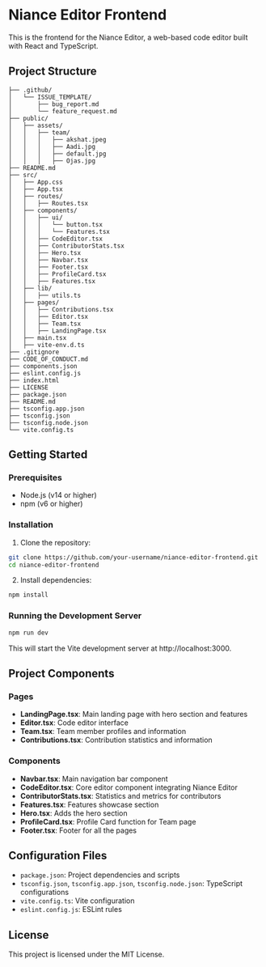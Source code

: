 # Niance Editor Frontend

This is the frontend for the Niance Editor, a web-based code editor built with React and TypeScript.

## Project Structure
```
├── .github/
│   └── ISSUE_TEMPLATE/
│       ├── bug_report.md
│       └── feature_request.md
├── public/
│   ├── assets/
│   │   ├── team/
│   │   │   ├── akshat.jpeg
│   │   │   ├── Aadi.jpg
│   │   │   ├── default.jpg
│   │   │   ├── Ojas.jpg
├── README.md
├── src/
│   ├── App.css
│   ├── App.tsx
│   ├── routes/
│   │   ├── Routes.tsx
│   ├── components/
│   │   ├── ui/
│   │   │   └── button.tsx
│   │   │   └── Features.tsx
│   │   ├── CodeEditor.tsx
│   │   ├── ContributorStats.tsx
│   │   ├── Hero.tsx
│   │   ├── Navbar.tsx
│   │   ├── Footer.tsx
│   │   ├── ProfileCard.tsx
│   │   ├── Features.tsx
│   ├── lib/
│   │   ├── utils.ts
│   ├── pages/
│   │   ├── Contributions.tsx
│   │   ├── Editor.tsx
│   │   ├── Team.tsx
│   │   ├── LandingPage.tsx
│   ├── main.tsx
│   ├── vite-env.d.ts
├── .gitignore
├── CODE_OF_CONDUCT.md
├── components.json
├── eslint.config.js
├── index.html
├── LICENSE
├── package.json
├── README.md
├── tsconfig.app.json
├── tsconfig.json
├── tsconfig.node.json
└── vite.config.ts
```

## Getting Started

### Prerequisites

- Node.js (v14 or higher)
- npm (v6 or higher)

### Installation

1. Clone the repository:
```sh
git clone https://github.com/your-username/niance-editor-frontend.git
cd niance-editor-frontend
```

2. Install dependencies:
```sh
npm install
```

### Running the Development Server
```sh
npm run dev
```
This will start the Vite development server at http://localhost:3000.

## Project Components

### Pages
- **LandingPage.tsx**: Main landing page with hero section and features
- **Editor.tsx**: Code editor interface
- **Team.tsx**: Team member profiles and information
- **Contributions.tsx**: Contribution statistics and information

### Components
- **Navbar.tsx**: Main navigation bar component
- **CodeEditor.tsx**: Core editor component integrating Niance Editor
- **ContributorStats.tsx**: Statistics and metrics for contributors
- **Features.tsx**: Features showcase section
- **Hero.tsx**: Adds the hero section
- **ProfileCard.tsx**: Profile Card function for Team page
- **Footer.tsx**: Footer for all the pages

## Configuration Files

- `package.json`: Project dependencies and scripts
- `tsconfig.json`, `tsconfig.app.json`, `tsconfig.node.json`: TypeScript configurations
- `vite.config.ts`: Vite configuration
- `eslint.config.js`: ESLint rules

## License

This project is licensed under the MIT License.
